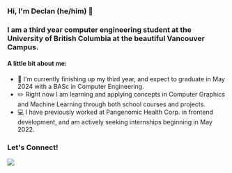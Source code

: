### Hi, I'm Declan (he/him) 👋

### I am a third year computer engineering student at the University of British Columbia at the beautiful Vancouver Campus.

#### A little bit about me:

- 🏫 I'm currently finishing up my third year, and expect to graduate in May 2024 with a BASc in Computer Engineering.
- ✏️ Right now I am learning and applying concepts in Computer Graphics and Machine Learning through both school courses and projects.
- 💻 I have previously worked at Pangenomic Health Corp. in frontend development, and am actively seeking internships beginning in May 2022.


### Let's Connect!
<div>
 <a href="https://www.linkedin.com/in/djpbyrne/"><img src="https://img.shields.io/badge/LinkedIn-0A66C2?style=flat-square&logo=LinkedIn&logoColor=white&link=https://www.linkedin.com/in/ritchie-xia-1b5052206/"></a>   
</div>
